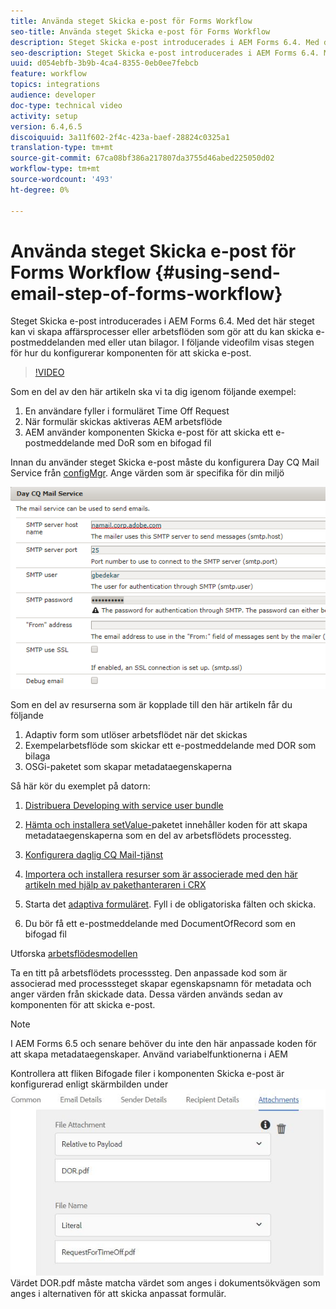 ```yaml
---
title: Använda steget Skicka e-post för Forms Workflow
seo-title: Använda steget Skicka e-post för Forms Workflow
description: Steget Skicka e-post introducerades i AEM Forms 6.4. Med det här steget kan vi skapa affärsprocesser eller arbetsflöden som gör att du kan skicka e-postmeddelanden med eller utan bilagor. I följande videofilm visas stegen för hur du konfigurerar komponenten Skicka e-post
seo-description: Steget Skicka e-post introducerades i AEM Forms 6.4. Med det här steget kan vi skapa affärsprocesser eller arbetsflöden som gör att du kan skicka e-postmeddelanden med eller utan bilagor. I följande videofilm visas stegen för hur du konfigurerar komponenten Skicka e-post
uuid: d054ebfb-3b9b-4ca4-8355-0eb0ee7febcb
feature: workflow
topics: integrations
audience: developer
doc-type: technical video
activity: setup
version: 6.4,6.5
discoiquuid: 3a11f602-2f4c-423a-baef-28824c0325a1
translation-type: tm+mt
source-git-commit: 67ca08bf386a217807da3755d46abed225050d02
workflow-type: tm+mt
source-wordcount: '493'
ht-degree: 0%

---
```



# Använda steget Skicka e-post för Forms Workflow {#using-send-email-step-of-forms-workflow}

Steget Skicka e-post introducerades i AEM Forms 6.4. Med det här steget kan vi skapa affärsprocesser eller arbetsflöden som gör att du kan skicka e-postmeddelanden med eller utan bilagor. I följande videofilm visas stegen för hur du konfigurerar komponenten för att skicka e-post.

>[!VIDEO](https://video.tv.adobe.com/v/21499/?quality=9&learn=on)

Som en del av den här artikeln ska vi ta dig igenom följande exempel:

1. En användare fyller i formuläret Time Off Request
1. När formulär skickas aktiveras AEM arbetsflöde
1. AEM använder komponenten Skicka e-post för att skicka ett e-postmeddelande med DoR som en bifogad fil

Innan du använder steget Skicka e-post måste du konfigurera Day CQ Mail Service från [configMgr](http://localhost:4502/system/console/configMgr). Ange värden som är specifika för din miljö

![Konfigurera daglig CQ Mail-tjänst](assets/mailservice.png)

Som en del av resurserna som är kopplade till den här artikeln får du följande

1. Adaptiv form som utlöser arbetsflödet när det skickas
1. Exempelarbetsflöde som skickar ett e-postmeddelande med DOR som bilaga
1. OSGi-paketet som skapar metadataegenskaperna

Så här kör du exemplet på datorn:

1. [Distribuera Developing with service user bundle](/help/forms/assets/common-osgi-bundles/DevelopingWithServiceUser.jar)

1. [Hämta och installera setValue-](/help/forms/assets/common-osgi-bundles/SetValueApp.core-1.0-SNAPSHOT.jar)paketet innehåller koden för att skapa metadataegenskaperna som en del av arbetsflödets processteg.
1. [Konfigurera daglig CQ Mail-tjänst](https://helpx.adobe.com/experience-manager/6-5/sites/administering/using/notification.html)
1. [Importera och installera resurser som är associerade med den här artikeln med hjälp av pakethanteraren i CRX](assets/emaildoraemformskt.zip)
1. Starta det [adaptiva formuläret](http://localhost:4502/content/dam/formsanddocuments/helpx/timeoffrequestform/jcr:content?wcmmode=disabled). Fyll i de obligatoriska fälten och skicka.
1. Du bör få ett e-postmeddelande med DocumentOfRecord som en bifogad fil

Utforska [arbetsflödesmodellen](http://localhost:4502/editor.html/conf/global/settings/workflow/models/emaildor.html)

Ta en titt på arbetsflödets processsteg. Den anpassade kod som är associerad med processsteget skapar egenskapsnamn för metadata och anger värden från skickade data. Dessa värden används sedan av komponenten för att skicka e-post.

>[!NOTE]
>
>I AEM Forms 6.5 och senare behöver du inte den här anpassade koden för att skapa metadataegenskaper. Använd variabelfunktionerna i AEM

Kontrollera att fliken Bifogade filer i komponenten Skicka e-post är konfigurerad enligt skärmbilden under![fliken Skicka e-postbilaga.](assets/sendemailcomponentconfigure.jpg)Värdet DOR.pdf måste matcha värdet som anges i dokumentsökvägen som anges i alternativen för att skicka anpassat formulär.

